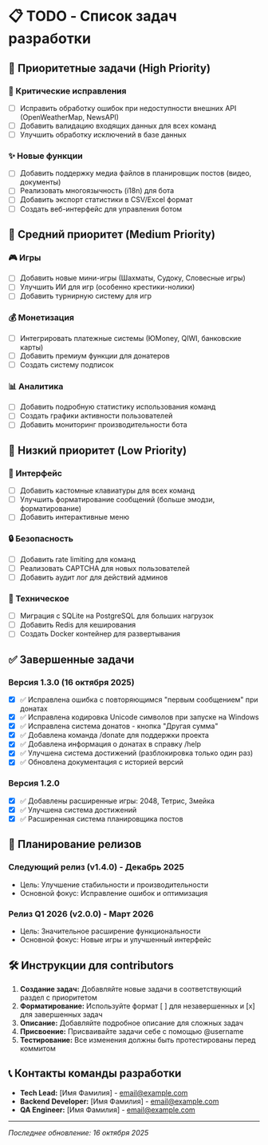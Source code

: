 # 📋 TODO - Список задач разработки

## 🚀 Приоритетные задачи (High Priority)

### 🔧 Критические исправления
- [ ] Исправить обработку ошибок при недоступности внешних API (OpenWeatherMap, NewsAPI)
- [ ] Добавить валидацию входящих данных для всех команд
- [ ] Улучшить обработку исключений в базе данных

### ✨ Новые функции
- [ ] Добавить поддержку медиа файлов в планировщик постов (видео, документы)
- [ ] Реализовать многоязычность (i18n) для бота
- [ ] Добавить экспорт статистики в CSV/Excel формат
- [ ] Создать веб-интерфейс для управления ботом

## 🎯 Средний приоритет (Medium Priority)

### 🎮 Игры
- [ ] Добавить новые мини-игры (Шахматы, Судоку, Словесные игры)
- [ ] Улучшить ИИ для игр (особенно крестики-нолики)
- [ ] Добавить турнирную систему для игр

### 💰 Монетизация
- [ ] Интегрировать платежные системы (ЮMoney, QIWI, банковские карты)
- [ ] Добавить премиум функции для донатеров
- [ ] Создать систему подписок

### 📊 Аналитика
- [ ] Добавить подробную статистику использования команд
- [ ] Создать графики активности пользователей
- [ ] Добавить мониторинг производительности бота

## 🔮 Низкий приоритет (Low Priority)

### 🎨 Интерфейс
- [ ] Добавить кастомные клавиатуры для всех команд
- [ ] Улучшить форматирование сообщений (больше эмодзи, форматирование)
- [ ] Добавить интерактивные меню

### 🔒 Безопасность
- [ ] Добавить rate limiting для команд
- [ ] Реализовать CAPTCHA для новых пользователей
- [ ] Добавить аудит лог для действий админов

### 🔧 Техническое
- [ ] Миграция с SQLite на PostgreSQL для больших нагрузок
- [ ] Добавить Redis для кеширования
- [ ] Создать Docker контейнер для развертывания

## ✅ Завершенные задачи

### Версия 1.3.0 (16 октября 2025)
- [x] ✅ Исправлена ошибка с повторяющимся "первым сообщением" при донатах
- [x] ✅ Исправлена кодировка Unicode символов при запуске на Windows
- [x] ✅ Исправлена система донатов - кнопка "Другая сумма"
- [x] ✅ Добавлена команда /donate для поддержки проекта
- [x] ✅ Добавлена информация о донатах в справку /help
- [x] ✅ Улучшена система достижений (разблокировка только один раз)
- [x] ✅ Обновлена документация с историей версий

### Версия 1.2.0
- [x] ✅ Добавлены расширенные игры: 2048, Тетрис, Змейка
- [x] ✅ Улучшена система достижений
- [x] ✅ Расширенная система планировщика постов

## 📅 Планирование релизов

### Следующий релиз (v1.4.0) - Декабрь 2025
- Цель: Улучшение стабильности и производительности
- Основной фокус: Исправление ошибок и оптимизация

### Релиз Q1 2026 (v2.0.0) - Март 2026
- Цель: Значительное расширение функциональности
- Основной фокус: Новые игры и улучшенный интерфейс

## 🛠 Инструкции для contributors

1. **Создание задач:** Добавляйте новые задачи в соответствующий раздел с приоритетом
2. **Форматирование:** Используйте формат [ ] для незавершенных и [x] для завершенных задач
3. **Описание:** Добавляйте подробное описание для сложных задач
4. **Присвоение:** Присваивайте задачи себе с помощью @username
5. **Тестирование:** Все изменения должны быть протестированы перед коммитом

## 📞 Контакты команды разработки

- **Tech Lead:** [Имя Фамилия] - email@example.com
- **Backend Developer:** [Имя Фамилия] - email@example.com
- **QA Engineer:** [Имя Фамилия] - email@example.com

---

*Последнее обновление: 16 октября 2025*